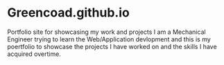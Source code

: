 # Greencoad.github.io
Portfolio site for showcasing my work and projects
I am a Mechanical Engineer trying to learn the Web/Application devlopment and this is my poertfolio to showcase the projects I have worked on and the skills I have acquired overtime. 
